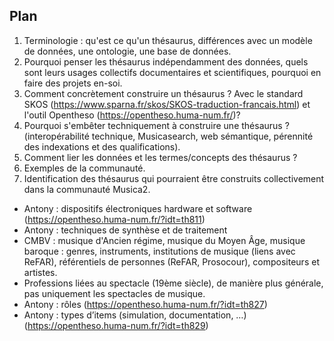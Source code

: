 ## Plan

1. Terminologie : qu'est ce qu'un thésaurus, différences avec un modèle de données, une ontologie, une base de données.
2. Pourquoi penser les thésaurus indépendamment des données, quels sont leurs usages collectifs documentaires et scientifiques, pourquoi en faire des projets en-soi.
3. Comment concrètement construire un thésaurus ? Avec le standard SKOS (https://www.sparna.fr/skos/SKOS-traduction-francais.html) et l'outil Opentheso (https://opentheso.huma-num.fr/)?
4. Pourquoi s'embêter techniquement à construire une thésaurus ? (interopérabilité technique, Musicasearch, web sémantique, pérennité des indexations et des qualifications).
5. Comment lier les données et les termes/concepts des thésaurus ?
6. Exemples de la communauté.
7. Identification des thésaurus qui pourraient être construits collectivement dans la communauté Musica2.
  - Antony : dispositifs électroniques hardware et software (https://opentheso.huma-num.fr/?idt=th811)
  - Antony : techniques de synthèse et de traitement
  - CMBV : musique d'Ancien régime, musique du Moyen Âge, musique baroque : genres, instruments, institutions de musique (liens avec ReFAR), référentiels de personnes (ReFAR, Prosocour), compositeurs et artistes.
  - Professions liées au spectacle (19ème siècle), de manière plus générale, pas uniquement les spectacles de musique.
  - Antony : rôles (https://opentheso.huma-num.fr/?idt=th827)
  - Antony : types d’items (simulation, documentation, …) (https://opentheso.huma-num.fr/?idt=th829)
